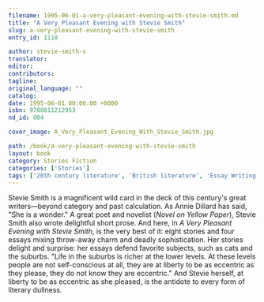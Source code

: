 ```yaml
---
filename: 1995-06-01-a-very-pleasant-evening-with-stevie-smith.md
title: "A Very Pleasant Evening with Stevie Smith"
slug: a-very-pleasant-evening-with-stevie-smith
entry_id: 1118

author: stevie-smith-s
translator: 
editor: 
contributors: 
tagline: 
original_language: ""
catalog: 
date: 1995-06-01 00:00:00 +0000 
isbn: 9780811212953
nd_id: 804

cover_image: A_Very_Pleasant_Evening_With_Stevie_Smith.jpg

path: /book/a-very-pleasant-evening-with-stevie-smith
layout: book
category: Stories Fiction
categories: ['Stories']
tags: ['20th century literature', 'British literature', 'Essay Writing', 'Short stories', 'Suburban life']
---
```

Stevie Smith is a magnificent wild card in the deck of this century's great writers––beyond category and past calculation. As Annie Dillard has said, "She is a wonder." A great poet and novelist (*Novel on Yellow Paper*), Stevie Smith also wrote delightful short prose. And here, in *A Very Pleasant Evening with Stevie Smith*, is the very best of it: eight stories and four essays mixing throw-away charm and deadly sophistication. Her stories delight and surprise: her essays defend favorite subjects, such as cats and the suburbs. "Life in the suburbs is richer at the lower levels. At these levels people are not self-conscious at all, they are at liberty to be as eccentric as they please, they do not know they are eccentric." And Stevie herself, at liberty to be as eccentric as she pleased, is the antidote to every form of literary dullness.





